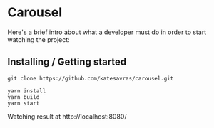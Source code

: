 # Carousel

Here's a brief intro about what a developer must do in order to start watching the project:

## Installing / Getting started

```
git clone https://github.com/katesavras/carousel.git
```
```
yarn install
yarn build
yarn start
```
Watching result at  http://localhost:8080/